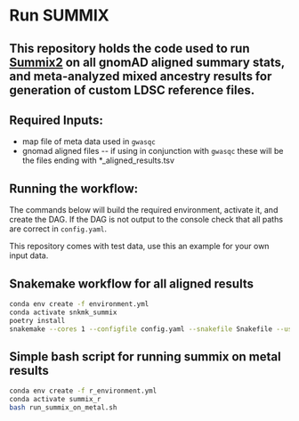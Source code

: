 # Run SUMMIX

## This repository holds the code used to run [Summix2](https://github.com/hendriau/Summix) on all gnomAD aligned summary stats, and meta-analyzed mixed ancestry results for generation of custom LDSC reference files. 

## Required Inputs:
* map file of meta data used in `gwasqc`
* gnomad aligned files -- if using in conjunction with `gwasqc` these will be the files ending with *_aligned_results.tsv

## Running the workflow:

The commands below will build the required environment, activate it, and create the DAG. If the DAG is not output to the console check that all paths are correct in `config.yaml`. 

This repository comes with test data, use this an example for your own input data. 

## Snakemake workflow for all aligned results
```bash
conda env create -f environment.yml
conda activate snkmk_summix
poetry install
snakemake --cores 1 --configfile config.yaml --snakefile Snakefile --use-conda --conda-frontend conda --dry-run
```

## Simple bash script for running summix on metal results
```bash
conda env create -f r_environment.yml
conda activate summix_r
bash run_summix_on_metal.sh
```
